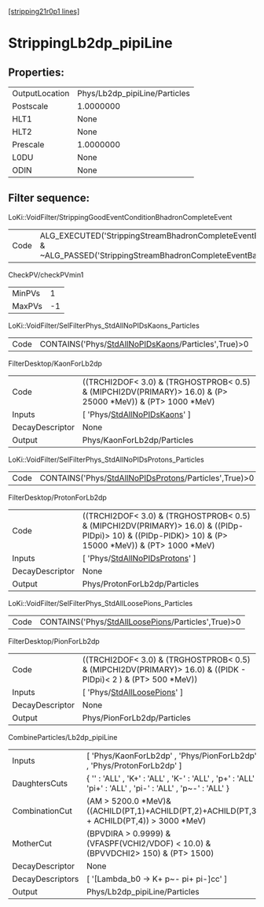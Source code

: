 [[stripping21r0p1 lines]](./stripping21r0p1-index)

# StrippingLb2dp_pipiLine

## Properties:

|                |                               |
|----------------|-------------------------------|
| OutputLocation | Phys/Lb2dp_pipiLine/Particles |
| Postscale      | 1.0000000                     |
| HLT1           | None                          |
| HLT2           | None                          |
| Prescale       | 1.0000000                     |
| L0DU           | None                          |
| ODIN           | None                          |

## Filter sequence:

LoKi::VoidFilter/StrippingGoodEventConditionBhadronCompleteEvent

|      |                                                                                                                          |
|------|--------------------------------------------------------------------------------------------------------------------------|
| Code | ALG_EXECUTED('StrippingStreamBhadronCompleteEventBadEvent') & ~ALG_PASSED('StrippingStreamBhadronCompleteEventBadEvent') |

CheckPV/checkPVmin1

|        |     |
|--------|-----|
| MinPVs | 1   |
| MaxPVs | -1  |

LoKi::VoidFilter/SelFilterPhys_StdAllNoPIDsKaons_Particles

|      |                                                                                                             |
|------|-------------------------------------------------------------------------------------------------------------|
| Code | CONTAINS('Phys/[StdAllNoPIDsKaons](./stripping21r0p1-commonparticles-stdallnopidskaons)/Particles',True)\>0 |

FilterDesktop/KaonForLb2dp

|                 |                                                                                                                 |
|-----------------|-----------------------------------------------------------------------------------------------------------------|
| Code            | ((TRCHI2DOF\< 3.0) & (TRGHOSTPROB\< 0.5) & (MIPCHI2DV(PRIMARY)\> 16.0) & (P\> 25000 \*MeV)) & (PT\> 1000 \*MeV) |
| Inputs          | [ 'Phys/[StdAllNoPIDsKaons](./stripping21r0p1-commonparticles-stdallnopidskaons)' ]                           |
| DecayDescriptor | None                                                                                                            |
| Output          | Phys/KaonForLb2dp/Particles                                                                                     |

LoKi::VoidFilter/SelFilterPhys_StdAllNoPIDsProtons_Particles

|      |                                                                                                                 |
|------|-----------------------------------------------------------------------------------------------------------------|
| Code | CONTAINS('Phys/[StdAllNoPIDsProtons](./stripping21r0p1-commonparticles-stdallnopidsprotons)/Particles',True)\>0 |

FilterDesktop/ProtonForLb2dp

|                 |                                                                                                                                                            |
|-----------------|------------------------------------------------------------------------------------------------------------------------------------------------------------|
| Code            | ((TRCHI2DOF\< 3.0) & (TRGHOSTPROB\< 0.5) & (MIPCHI2DV(PRIMARY)\> 16.0) & ((PIDp-PIDpi)\> 10) & ((PIDp-PIDK)\> 10) & (P\> 15000 \*MeV)) & (PT\> 1000 \*MeV) |
| Inputs          | [ 'Phys/[StdAllNoPIDsProtons](./stripping21r0p1-commonparticles-stdallnopidsprotons)' ]                                                                  |
| DecayDescriptor | None                                                                                                                                                       |
| Output          | Phys/ProtonForLb2dp/Particles                                                                                                                              |

LoKi::VoidFilter/SelFilterPhys_StdAllLoosePions_Particles

|      |                                                                                                           |
|------|-----------------------------------------------------------------------------------------------------------|
| Code | CONTAINS('Phys/[StdAllLoosePions](./stripping21r0p1-commonparticles-stdallloosepions)/Particles',True)\>0 |

FilterDesktop/PionForLb2dp

|                 |                                                                                                                    |
|-----------------|--------------------------------------------------------------------------------------------------------------------|
| Code            | ((TRCHI2DOF\< 3.0) & (TRGHOSTPROB\< 0.5) & (MIPCHI2DV(PRIMARY)\> 16.0) & ((PIDK - PIDpi)\< 2 ) & (PT\> 500 \*MeV)) |
| Inputs          | [ 'Phys/[StdAllLoosePions](./stripping21r0p1-commonparticles-stdallloosepions)' ]                                |
| DecayDescriptor | None                                                                                                               |
| Output          | Phys/PionForLb2dp/Particles                                                                                        |

CombineParticles/Lb2dp_pipiLine

|                  |                                                                                                             |
|------------------|-------------------------------------------------------------------------------------------------------------|
| Inputs           | [ 'Phys/KaonForLb2dp' , 'Phys/PionForLb2dp' , 'Phys/ProtonForLb2dp' ]                                     |
| DaughtersCuts    | { '' : 'ALL' , 'K+' : 'ALL' , 'K-' : 'ALL' , 'p+' : 'ALL' , 'pi+' : 'ALL' , 'pi-' : 'ALL' , 'p~-' : 'ALL' } |
| CombinationCut   | (AM \> 5200.0 \*MeV)& ((ACHILD(PT,1)+ACHILD(PT,2)+ACHILD(PT,3) + ACHILD(PT,4)) \> 3000 \*MeV)               |
| MotherCut        | (BPVDIRA \> 0.9999) & (VFASPF(VCHI2/VDOF) \< 10.0) & (BPVVDCHI2\> 150) & (PT\> 1500)                        |
| DecayDescriptor  | None                                                                                                        |
| DecayDescriptors | [ '[Lambda_b0 -\> K+ p~- pi+ pi-]cc' ]                                                                  |
| Output           | Phys/Lb2dp_pipiLine/Particles                                                                               |
